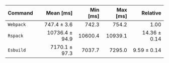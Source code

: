 | Command | Mean [ms] | Min [ms] | Max [ms] | Relative |
|:---|---:|---:|---:|---:|
| `Webpack` | 747.4 ± 3.6 | 742.3 | 754.2 | 1.00 |
| `Rspack` | 10736.4 ± 94.9 | 10600.4 | 10939.1 | 14.36 ± 0.14 |
| `Esbuild` | 7170.1 ± 97.3 | 7037.7 | 7295.0 | 9.59 ± 0.14 |
